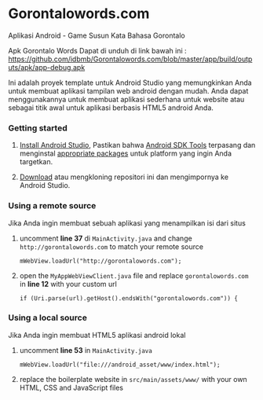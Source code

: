 # Gorontalowords.com
Aplikasi Android - Game Susun Kata Bahasa Gorontalo

Apk Gorontalo Words Dapat di unduh di link bawah ini :
https://github.com/idbmb/Gorontalowords.com/blob/master/app/build/outputs/apk/app-debug.apk

Ini adalah proyek template untuk Android Studio yang memungkinkan Anda untuk membuat aplikasi tampilan web android dengan mudah. Anda dapat menggunakannya untuk membuat aplikasi sederhana untuk website atau sebagai titik awal untuk aplikasi berbasis HTML5 android Anda.

### Getting started

1. [Install Android Studio](http://developer.android.com/sdk/index.html), Pastikan bahwa [Android SDK Tools](http://developer.android.com/sdk/index.html#Other) terpasang dan menginstal [appropriate packages](http://developer.android.com/sdk/installing/adding-packages.html) untuk platform yang ingin Anda targetkan.

2. [Download](https://github.com/idbmb/Gorontalowords.com/archive/master.zip) atau mengkloning repositori ini dan mengimpornya ke Android Studio.

### Using a remote source

Jika Anda ingin membuat sebuah aplikasi yang menampilkan isi dari situs

1. uncomment **line 37** di `MainActivity.java` and change `http://gorontalowords.com` to match your remote source

	```
	mWebView.loadUrl("http://gorontalowords.com");
	```

2. open the `MyAppWebViewClient.java` file and replace `gorontalowords.com` in **line 12** with your custom url

	```
	if (Uri.parse(url).getHost().endsWith("gorontalowords.com")) {
	```

### Using a local source

Jika Anda ingin membuat HTML5 aplikasi android lokal

1. uncomment **line 53** in `MainActivity.java`

	```
	mWebView.loadUrl("file:///android_asset/www/index.html");
	```

2. replace the boilerplate website in `src/main/assets/www/` with your own HTML, CSS and JavaScript files
